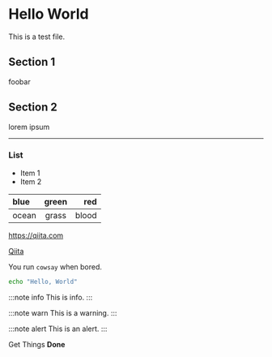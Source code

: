 # Hello World

This is a test file.

## Section 1
foobar
## Section 2
lorem ipsum

***

### List
- Item 1
- Item 2

| blue | green | red |
|:-|:-:|-:|
| ocean | grass | blood |

https://qiita.com

[Qiita](https://qiita.com)

You run `cowsay` when bored.

```bash:sample.sh
echo "Hello, World"
```

:::note info
This is info.
:::

:::note warn
This is a warning.
:::

:::note alert
This is an alert.
:::

Get Things **Done** 
